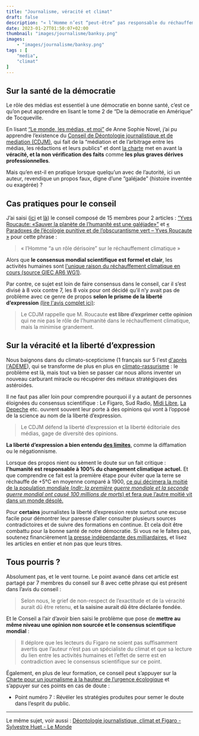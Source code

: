 ```yaml
---
title: "Journalisme, véracité et climat"
draft: false
description: "« l’Homme n’est “peut-être” pas responsable du réchauffement climatique » - entendu dans de grands médias"
date: 2023-01-27T01:50:07+02:00
thumbnail: "images/journalisme/banksy.png"
images:
    - "images/journalisme/banksy.png"
tags : [
    "media",
    "climat"
]
---
```


## Sur la santé de la démocratie
Le rôle des médias est essentiel à une démocratie en bonne santé, c’est ce qu’on peut apprendre en lisant le tome 2 de “De la démocratie en Amérique” de Tocqueville.


En lisant [“Le monde, les médias, et moi”](https://lesmediaslemondeetmoi.com/) de Anne Sophie Novel, j’ai pu apprendre l’existence du [Conseil de Déontologie journalistique et de mediation (CDJM)](https://cdjm.org/decisions/), qui fait de la “médiation et de l’arbitrage entre les médias, les rédactions et leurs publics” et dont [la charte](https://cdjm.org/les-chartes/) met en avant la **véracité, et la non vérification des faits** comme **les plus graves dérives professionnelles**.

Mais qu’en est-il en pratique lorsque quelqu’un avec de l’autorité, ici un auteur, revendique un propos faux, digne d’une “galéjade” (histoire inventée ou exagérée) ?

## Cas pratiques pour le conseil
J’ai saisi ([ici](https://cdjm.org/avis-22-052/) et [là](https://cdjm.org/avis-22-053/)) le conseil composé de 15 membres pour 2 articles : [“Yves Roucaute: «Sauver la planète de l’humanité est une galéjade»”](https://www.lefigaro.fr/actualite-france/yves-roucaute-sauver-la-planete-de-l-humanite-est-une-galejade-20220603) et [« Paradoxes de l’écologie punitive et de l’obscurantisme vert – Yves Roucaute »](https://www.youtube.com/watch?v=tphWE4vJb-s&t=1011s) pour cette phrase :

> « l’Homme “a un rôle dérisoire” sur le réchauffement climatique »

Alors que **le consensus mondial scientifique est formel et clair**, les activités humaines sont [l'unique raison du réchauffement climatique en cours (source GIEC AR6 WG1)](https://bonpote.com/propos-7-la-part-de-lhomme-dans-le-rechauffement-climatique-nest-plus-discutable/).

Par contre, ce sujet est loin de faire consensus dans le conseil, car il s’est divisé à 8 voix contre 7, les 8 voix pour ont décidé qu’il n’y avait pas de problème avec ce genre de propos **selon le prisme de la liberté d’expression** [(lire l'avis complet ici)](https://cdjm.org/avis-22-052/):

> Le CDJM rappelle que M. Roucaute **est libre d’exprimer cette opinion** qui ne nie pas le rôle de l’humanité dans le réchauffement climatique, mais la minimise grandement. 

## Sur la véracité et la liberté d’expression 
Nous baignons dans du climato-scepticisme (1 français sur 5 l'est [d'après l'ADEME](https://presse.ademe.fr/2022/11/barometre-les-representations-sociales-du-changement-climatique-2022-les-francais-de-plus-en-plus-pessimistes-quant-au-rechauffement-climatique-et-enclins-a-plus-de-sobriete-dans-leur-quotidien.html)), qui se transforme de plus en plus en [climato-rassurisme](https://www.radiofrance.fr/franceinter/podcasts/histoires-economiques/histoires-economiques-du-jeudi-26-mai-2022-4469704) : le problème est là, mais tout va bien se passer car nous allons inventer un nouveau carburant miracle ou récupérer des métaux stratégiques des astéroides.

Il ne faut pas aller loin pour comprendre pourquoi il y a autant de personnes éloignées du consensus scientifique : Le Figaro, Sud Radio, [Midi Libre](https://twitter.com/polomarcus/status/1575450335124013058), [La Depeche](https://twitter.com/ThomasBaietto/status/1615345179006754816) etc. ouvrent souvent leur porte à des opinions qui vont à l’opposé de la science au nom de la liberté d’expression. 

> Le CDJM défend la liberté d’expression et la liberté éditoriale des médias, gage de diversité des opinions. 

**La liberté d’expression a bien entendu [des limites](https://www.maisondesjournalistes.org/les-limites-de-la-liberte-dexpression/)**, comme la diffamation ou le négationnisme. 

Lorsque des propos nient ou sèment le doute sur un fait critique :  **l'humanité est responsable à 100% du changement climatique actuel.** Et que comprendre ce fait est la première étape pour éviter que la terre se réchauffe de +5°C en moyenne comparé à 1900, [ce qui décimera la moitié de la population mondiale (*ndlr: la première guerre mondiale et la seconde guerre mondial ont causé 100 millions de morts*) et fera que l’autre moitié vit dans un monde désolé.](https://www.youtube.com/watch?v=K_eFzvP7DDs)

Pour **certains** journalistes la liberté d’expression reste surtout une excuse facile pour démontrer leur paresse d’aller consulter plusieurs sources contradictoires et de suivre des formations en continue. Et cela doit être combattu pour la bonne santé de notre démocratie. Si vous ne le faites pas, soutenez financièrement [la presse indépendante des milliardaires](https://www.publicsenat.fr/article/parlementaire/concentration-des-medias-bernard-arnault-assure-oeuvrer-dans-l-interet-general), et lisez les articles en entier et non pas que leurs titres.


## Tous pourris ?
Absolument pas, et le vent tourne. Le point avancé dans cet article est partagé par 7 membres du conseil sur 8 avec cette phrase qui est présent dans l’avis du conseil :
> Selon nous, le grief de non-respect de l’exactitude et de la véracité aurait dû être retenu, **et la saisine aurait dû être déclarée fondée.**

Et le Conseil a l’air d’avoir bien saisi le problème que pose de **mettre au même niveau une opinion non sourcée et le consensus scientifique mondial** :
> Il déplore que les lecteurs du Figaro ne soient pas suffisamment avertis que l’auteur n’est pas un spécialiste du climat et que sa lecture du lien entre les activités humaines et l’effet de serre est en contradiction avec le consensus scientifique sur ce point.


Également, en plus de leur formation, ce conseil peut s’appuyer sur la [Charte pour un journalisme à la hauteur de l’urgence écologique](https://chartejournalismeecologie.fr/la-charte/) et s’appuyer sur ces points en cas de doute : 
* Point numéro 7 : Révéler les stratégies produites pour semer le doute dans l’esprit du public.


---
Le même sujet, voir aussi : [Déontologie journalistique, climat et Figaro - Sylvestre Huet - Le Monde](https://www.lemonde.fr/blog/huet/2023/01/10/deontologie-journalistique-climat-et-figaro/)
